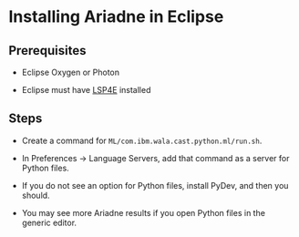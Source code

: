 # Installing Ariadne in Eclipse

## Prerequisites

* Eclipse Oxygen or Photon

* Eclipse must have
  [LSP4E](https://projects.eclipse.org/projects/technology.lsp4e) installed

## Steps

* Create a command for `ML/com.ibm.wala.cast.python.ml/run.sh`.

* In Preferences -> Language Servers, add that command as a server for
Python files.

* If you do not see an option for Python files, install PyDev, and
  then you should.

* You may see more Ariadne results if you open Python files in the generic editor.
